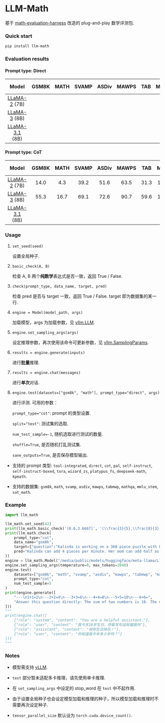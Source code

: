 # LLM-Math

基于 [math-evaluation-harness](https://github.com/ZubinGou/math-evaluation-harness/) 改造的 plug-and-play 数学评测包.

### Quick start

```bash
pip install llm-math
```

### Evaluation results

#### Prompt type: Direct

|  Model                                                      | GSM8K | MATH | SVAMP | ASDiv | MAWPS | TAB | MQA | MMLU STEM | SAT |
|:-------:                                                   |:-----:|:----:|:-----:|:-----:|:-----:|:---:|:---:|:---------:|:---:|
| [LLaMA-2](https://huggingface.co/meta-llama/Llama-2-7b-hf) (7B)|       |      |       |       |       |     |     |           |     |
| [LLaMA-3](https://huggingface.co/meta-llama/Meta-Llama-3-8B) (8B)|       |      |       |       |       |     |     |           |     |
| [LLaMA-3.1](https://huggingface.co/meta-llama/Meta-Llama-3.1-8B) (8B) |       |      |       |       |       |     |     |           |     |

#### Prompt type: CoT

|  Model                                                      | GSM8K | MATH | SVAMP | ASDiv | MAWPS | TAB | MQA | MMLU STEM | SAT |
|:-------:                                                   |:-----:|:----:|:-----:|:-----:|:-----:|:---:|:---:|:---------:|:---:|
| [LLaMA-2](https://huggingface.co/meta-llama/Llama-2-7b-hf) (7B)| 14.0  |  4.3   |  39.2  |  51.6  | 63.5  | 31.3 | 12.2  | 32.8  | 37.5  |
| [LLaMA-3](https://huggingface.co/meta-llama/Meta-Llama-3-8B) (8B)|   55.3    |   16.7   |   69.1    |   72.6    |   90.7    |   59.6  |  12.1   |     46.7      |   56.2  |
| [LLaMA-3.1](https://huggingface.co/meta-llama/Meta-Llama-3.1-8B) (8B) |       |      |       |       |       |     |     |           |     |

### Usage

1. `set_seed(seed)`

   设置全局种子.

2. `basic_check(A, B)`

   检查 A, B 两个**纯数学**表达式是否一致，返回 True / False.

3. `check(prompt_type, data_name, target, pred)`

   检查 pred 是否与 target 一致，返回 True / False. target 即为数据集的某一行.

4. `engine = Model(model_path, args)`

   加载模型，args 为加载参数，见 [vllm.LLM](https://docs.vllm.ai/en/latest/dev/offline_inference/llm.html#vllm.LLM).

5. `engine.set_sampling_args(args)`

   设定推理参数，再次使用该命令可更新参数，见 [vllm.SamplingParams](https://docs.vllm.ai/en/latest/dev/sampling_params.html#vllm.SamplingParams).

6. `results = engine.generate(inputs)`

   进行**批量**推理.

7. `results = engine.chat(messages)`

   进行**单次**对话.

8. `engine.test(datasets=["gsm8k", "math"], prompt_type="direct", args)`

   进行评测. 可用的参数：

   `prompt_type="cot"`: prompt 的类型设置.

   `split="test"`: 测试集的选取.

   `num_test_sample=-1`, 随机选取进行测试的数量.

   `shuffle=True`, 是否随机打乱测试集.

   `save_outputs=True`, 是否保存模型输出.

- 支持的 prompt 类型: `tool-integrated`, `direct`, `cot`, `pal`, `self-instruct`, `self-instruct-boxed`, `tora`, `wizard_zs`, `platypus_fs`, `deepseek-math`, `kpmath`.

- 支持的数据集: `gsm8k`, `math`, `svamp`, `asdiv`, `mawps`, `tabmwp`, `mathqa`, `mmlu_stem`, `sat_math`.

### Example

```python
import llm_math

llm_math.set_seed(42)
print(llm_math.basic_check('(0.6,3.6667]', '(\\frac{3}{5},\\frac{8}{3} + 1]'))
print(llm_math.check(
    prompt_type="cot",
    data_name="gsm8k",
    target={"question":"Kalinda is working on a 360 piece puzzle with her mom. Kalinda can normally add 4 pieces per minute. Her mom can typically place half as many pieces per minute as Kalinda.  How many hours will it take them to complete this puzzle?","answer":"Her mom places 2 pieces per minute because 4 \/ 2 = <<4\/2=2>>2\nOn average they get in 6 pieces per minute because 4 + 2 = <<4+2=6>>6\nIt will take 60 minutes to complete the puzzle because 360 \/ 6 = <<360\/6=60>>60\nIt will take one hour because 60 \/ 60 = <<60\/60=1>>1\n#### 1","idx":228},
    pred="Kalinda can add 4 pieces per minute. Her mom can add half as many pieces per minute as Kalinda. So her mom can add 2 pieces per minute. 360 pieces divided by 4 is 90. 90 divided by 2 is 45. 45 minutes is 1 hour. The answer is 1 hour."
))
engine = llm_math.Model("/media/public/models/huggingface/meta-llama/Llama-2-7b-hf", enforce_eager=False)
engine.set_sampling_args(temperature=0, max_tokens=2048)
engine.test(
    datasets=["gsm8k", "math", "svamp", "asdiv", "mawps", "tabmwp", "mathqa", "mmlu_stem", "sat_math"],
    prompt_type="cot",
    num_test_sample=5
)
print(engine.generate([
    "---\n1+1=2\n---2+2=4\n---3+3=6\n---4+4=8\n---5+5=10\n---6+6=",
    "Answer this question directly: The sum of two numbers is 10. The difference of the same two numbers is 4. What are the two numbers?"
]))
"""
print(engine.chat([
    {"role": "system", "content": "You are a helpful assistant."},
    {"role": "user", "content": "我今天18岁生日，你能写句话祝福我吗"},
    {"role": "assistant", "content": "祝你生日快乐！"},
    {"role": "user", "content": "你知道我今年多少岁吗？"}
]))
"""
```

### Notes

- 模型需支持 [vLLM](https://github.com/vllm-project/vllm).

- `test` 部分暂未适配多卡推理，请先使用单卡推理.

- 在 `set_sampling_args` 中设定的 stop_word 在 `test` 中不起作用.

- 由于设置全局种子也会设定模型加载和推理的种子，所以模型加载和推理时不需要再次设定种子.

- `tensor_parallel_size` 默认设为 `torch.cuda.device_count()`.
